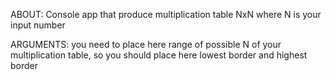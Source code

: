 ABOUT: Console app that produce multiplication table NxN where N is your input number

ARGUMENTS: you need to place here range of possible N of your multiplication table, so you should place here lowest border and highest border 